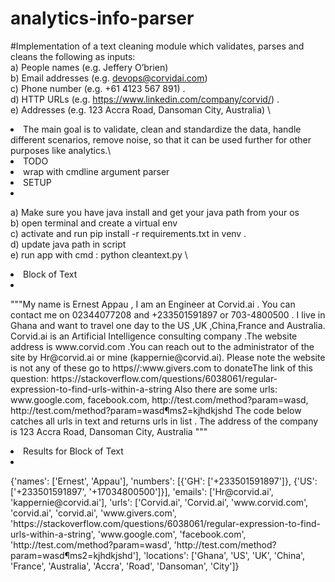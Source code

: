 # analytics-info-parser
#Implementation of  a text cleaning module which validates, parses and cleans the following as inputs: \
a) People names (e.g. Jeffery O’brien) \
b) Email addresses (e.g. devops@corvidai.com)  \
c) Phone number (e.g. +61 4123 567 891) .  \
d) HTTP URLs (e.g. https://www.linkedin.com/company/corvid/) .\
e) Addresses (e.g. 123 Accra Road, Dansoman City, Australia) \ 


<li>The main goal is to validate, clean and standardize the data, handle different scenarios, remove noise, so that it can be used further for other purposes like analytics.\</li>

<li> TODO <li/>
wrap with cmdline argument parser 

<li> SETUP <li/>

a) Make sure you have java install and get your java path from your os \
b) open terminal and create a virtual env \
c) activate and run  pip install -r requirements.txt in venv .  \
d) update java path in script \
e) run app with cmd : python cleantext.py \ 

<li>Block of Text<li/>
<p>"""My name is Ernest Appau , I am an Engineer at Corvid.ai . You can contact me on 
    02344077208 and +233501591897 or 703-4800500 . I live in Ghana and want to travel 
        one day to the US ,UK ,China,France and Australia. Corvid.ai is an Artificial Intelligence 
            consulting company .The website address is www.corvid.com .You can reach out to the administrator 
                of the site by Hr@corvid.ai or mine (kappernie@corvid.ai). Please note the website is not any of these 
                    go to https//:www.givers.com to donateThe link of this question: https://stackoverflow.com/questions/6038061/regular-expression-to-find-urls-within-a-string
Also there are some urls: www.google.com, facebook.com, http://test.com/method?param=wasd, http://test.com/method?param=wasd&params2=kjhdkjshd
The code below catches all urls in text and returns urls in list . The address of the company is 123 Accra Road, Dansoman City, Australia  """
<p/>

<li>Results for Block of Text<li/>

<p>{'names': ['Ernest', 'Appau'], 'numbers': [{'GH': ['+233501591897']}, {'US': ['+233501591897', '+17034800500']}], 'emails': ['Hr@corvid.ai', 'kappernie@corvid.ai'], 'urls': ['Corvid.ai', 'Corvid.ai', 'www.corvid.com', 'corvid.ai', 'corvid.ai', 'www.givers.com', 'https://stackoverflow.com/questions/6038061/regular-expression-to-find-urls-within-a-string', 'www.google.com', 'facebook.com', 'http://test.com/method?param=wasd', 'http://test.com/method?param=wasd&params2=kjhdkjshd'], 'locations': ['Ghana', 'US', 'UK', 'China', 'France', 'Australia', 'Accra', 'Road', 'Dansoman', 'City']}<p/>
